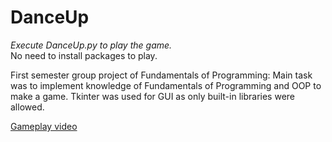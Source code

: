 # DanceUp

*Execute DanceUp.py to play the game.*  
No need to install packages to play.


First semester group project of Fundamentals of Programming:
Main task was to implement knowledge of Fundamentals of Programming and OOP to make a game.
Tkinter was used for GUI as only built-in libraries were allowed.

[Gameplay video](https://drive.google.com/file/d/1E2SiZmOW6gKG4TyuFODg0FZwEuzjjKcM/view?usp=drivesdk)  
